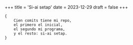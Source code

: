 +++
title = 'Si-ai setap'
date = 2023-12-29
draft = false
+++

	{
		Cien comits tiene mi repo,
		el primero el inicial,
		el segundo mi programa,
		y el resto: si-ai setap.
	}
